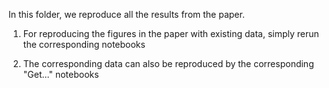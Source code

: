In this folder, we reproduce all the results from the paper. 

1. For reproducing the figures in the paper with existing data, simply rerun the corresponding notebooks

2. The corresponding data can also be reproduced by the corresponding "Get..." notebooks

